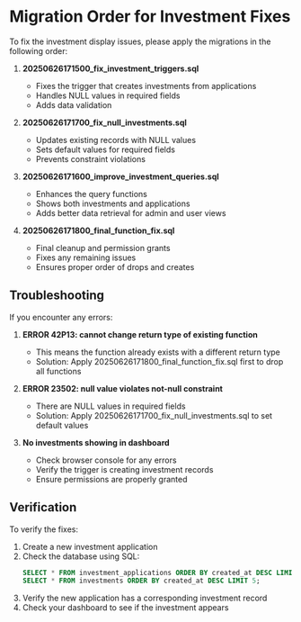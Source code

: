 # Migration Order for Investment Fixes

To fix the investment display issues, please apply the migrations in the following order:

1. **20250626171500_fix_investment_triggers.sql**
   - Fixes the trigger that creates investments from applications
   - Handles NULL values in required fields
   - Adds data validation

2. **20250626171700_fix_null_investments.sql**
   - Updates existing records with NULL values
   - Sets default values for required fields
   - Prevents constraint violations

3. **20250626171600_improve_investment_queries.sql**
   - Enhances the query functions
   - Shows both investments and applications
   - Adds better data retrieval for admin and user views

4. **20250626171800_final_function_fix.sql**
   - Final cleanup and permission grants
   - Fixes any remaining issues
   - Ensures proper order of drops and creates

## Troubleshooting

If you encounter any errors:

1. **ERROR 42P13: cannot change return type of existing function**
   - This means the function already exists with a different return type
   - Solution: Apply 20250626171800_final_function_fix.sql first to drop all functions
   
2. **ERROR 23502: null value violates not-null constraint**
   - There are NULL values in required fields
   - Solution: Apply 20250626171700_fix_null_investments.sql to set default values

3. **No investments showing in dashboard**
   - Check browser console for any errors
   - Verify the trigger is creating investment records
   - Ensure permissions are properly granted

## Verification

To verify the fixes:

1. Create a new investment application
2. Check the database using SQL:
   ```sql
   SELECT * FROM investment_applications ORDER BY created_at DESC LIMIT 5;
   SELECT * FROM investments ORDER BY created_at DESC LIMIT 5;
   ```
3. Verify the new application has a corresponding investment record
4. Check your dashboard to see if the investment appears
